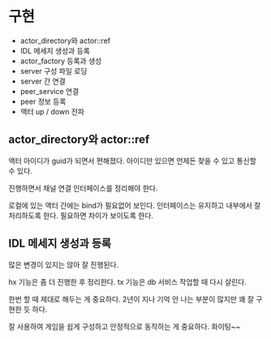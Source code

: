 # 구현

- actor_directory와 actor::ref
- IDL 메세지 생성과 등록
- actor_factory 등록과 생성
- server 구성 파일 로딩
- server 간 연결
- peer_service 연결 
- peer 정보 등록
- 액터 up / down 전파


## actor_directory와 actor::ref

액터 아이디가 guid가 되면서 편해졌다. 아이디만 있으면 언제든 찾을 수 있고 
통신할 수 있다. 

진행하면서 채널 연결 인터페이스를 정리해야 한다. 

로컬에 있는 액터 간에는 bind가 필요없어 보인다. 인터페이스는 유지하고 
내부에서 잘 처리하도록 한다. 필요하면 차이가 보이도록 한다.


## IDL 메세지 생성과 등록

많은 변경이 있지는 않아 잘 진행된다. 

hx 기능은 좀 더 진행한 후 정리한다.
tx 기능은 db 서비스 작업할 때 다시 살린다.

한번 할 때 제대로 해두는 게 중요하다. 
2년이 지나 기억 안 나는 부분이 많지만 꽤 잘 구현한 듯 하다.

잘 사용하여 게임을 쉽게 구성하고 안정적으로 동작하는 게 중요하다. 
화이팅~~



